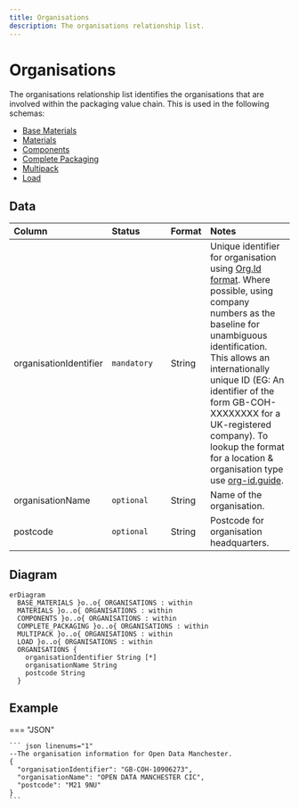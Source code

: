 ```yaml
---
title: Organisations
description: The organisations relationship list.
---
```


# Organisations

The organisations relationship list identifies the organisations that are involved within the packaging value chain. This is used in the following schemas:

* [Base Materials](../3_Data_Specification/3_1_Base_Materials.md)
* [Materials](../3_Data_Specification/3_2_Materials.md)
* [Components](../3_Data_Specification/3_3_Components.md)
* [Complete Packaging](../3_Data_Specification/3_4_Complete_Packaging.md)
* [Multipack](../3_Data_Specification/3_5_Multipack.md)
* [Load](../3_Data_Specification/3_7_Load.md)

## Data
|Column|<div style="width:90px">Status</div>|Format|Notes|
|:-|:-|:-|:-|
|organisationIdentifier|`mandatory`|String|Unique identifier for organisation using [Org.Id format](https://github.com/OpenDataServices/org-ids/). Where possible, using company numbers as the baseline for unambiguous identification. This allows an internationally unique ID (EG: An identifier of the form GB-COH-XXXXXXXX for a UK-registered company). To lookup the format for a location & organisation type use [org-id.guide](http://org-id.guide/).|
|organisationName|`optional`|String|Name of the organisation.|
|postcode|`optional`|String|Postcode for organisation headquarters.|

## Diagram

``` mermaid
erDiagram
  BASE_MATERIALS }o..o{ ORGANISATIONS : within
  MATERIALS }o..o{ ORGANISATIONS : within
  COMPONENTS }o..o{ ORGANISATIONS : within
  COMPLETE_PACKAGING }o..o{ ORGANISATIONS : within
  MULTIPACK }o..o{ ORGANISATIONS : within
  LOAD }o..o{ ORGANISATIONS : within
  ORGANISATIONS {
    organisationIdentifier String [*]
    organisationName String
    postcode String
  }
```

## Example

=== "JSON"

    ``` json linenums="1"
    --The organisation information for Open Data Manchester.
    {
      "organisationIdentifier": "GB-COH-10906273",
      "organisationName": "OPEN DATA MANCHESTER CIC",
      "postcode": "M21 9NU"
    }
    ```